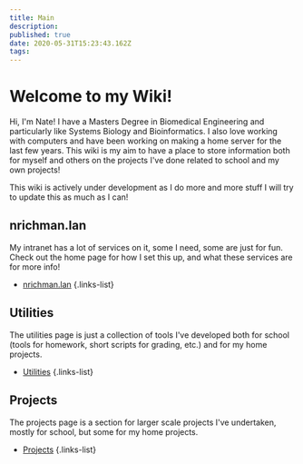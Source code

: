```yaml
---
title: Main
description: 
published: true
date: 2020-05-31T15:23:43.162Z
tags: 
---
```


# Welcome to my Wiki!

Hi, I'm Nate!  I have a Masters Degree in Biomedical Engineering and particularly like Systems Biology and Bioinformatics.  I also love working with computers and have been working on making a home server for the last few years.  This wiki is my aim to have a place to store information both for myself and others on the projects I've done related to school and my own projects!

This wiki is actively under development as I do more and more stuff I will try to update this as much as I can!

## nrichman.lan
My intranet has a lot of services on it, some I need, some are just for fun.  Check out the home page for how I set this up, and what these services are for more info!

- [nrichman.lan](/nrichman-lan)
{.links-list}

## Utilities
The utilities page is just a collection of tools I've developed both for school (tools for homework, short scripts for grading, etc.) and for my home projects.


- [Utilities](/utilities)
{.links-list}

## Projects
The projects page is a section for larger scale projects I've undertaken, mostly for school, but some for my home projects.


- [Projects](/projects)
{.links-list}
